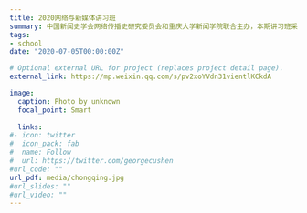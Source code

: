 ```yaml
---
title: 2020网络与新媒体讲习班
summary: 中国新闻史学会网络传播史研究委员会和重庆大学新闻学院联合主办，本期讲习班采用线上方式开讲。
tags:
- school
date: "2020-07-05T00:00:00Z"

# Optional external URL for project (replaces project detail page).
external_link: https://mp.weixin.qq.com/s/pv2xoYVdn31vientlKCkdA

image:
  caption: Photo by unknown
  focal_point: Smart
  
  links:
#- icon: twitter
#  icon_pack: fab
#  name: Follow
#  url: https://twitter.com/georgecushen
#url_code: ""
url_pdf: media/chongqing.jpg
#url_slides: ""
#url_video: ""
---
```

